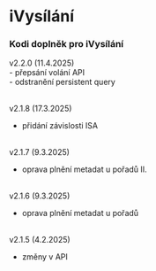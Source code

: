 <h1>iVysílání</h1>
<p>
<h3>Kodi doplněk pro iVysílání</h3>
<p>
v2.2.0 (11.4.2025)<br>
- přepsání volání API<br>
- odstranění persistent query<br><br>

v2.1.8 (17.3.2025)<br>
- přidání závislosti ISA<br><br>

v2.1.7 (9.3.2025)<br>
- oprava plnění metadat u pořadů II.<br><br>

v2.1.6 (9.3.2025)<br>
- oprava plnění metadat u pořadů<br><br>

v2.1.5 (4.2.2025)<br>
- změny v API<br><br>
</p>
